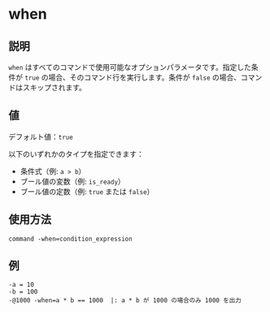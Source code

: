 # when

## 説明

`when` はすべてのコマンドで使用可能なオプションパラメータです。指定した条件が `true` の場合、そのコマンド行を実行します。条件が `false` の場合、コマンドはスキップされます。

## 値

デフォルト値：`true`

以下のいずれかのタイプを指定できます：
- 条件式（例: `a > b`）
- ブール値の変数（例: `is_ready`）
- ブール値の定数（例: `true` または `false`）

## 使用方法

`command -when=condition_expression`

## 例

```genscript
-a = 10
-b = 100
-@1000 -when=a * b == 1000  |: a * b が 1000 の場合のみ 1000 を出力
```